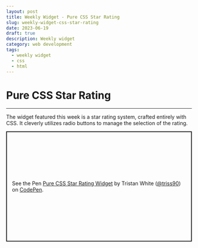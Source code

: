 ```yaml
---
layout: post
title: Weekly Widget - Pure CSS Star Rating
slug: weekly-widget-css-star-rating
date: 2023-06-19
draft: true
description: Weekly widget
category: web development
tags:
  - weekly widget
  - css
  - html
---
```


# Pure CSS Star Rating

<p class='timestamp'><time datetime='19-06-2023'19-06-2023</time></p>
<hr>

The widget featured this week is a star rating system, crafted entirely with CSS. It cleverly utilizes radio buttons to manage the selection of the rating.

<p class="codepen" data-height="300" data-default-tab="result" data-slug-hash="aMoXBY" data-user="triss90" style="height: 300px; box-sizing: border-box; display: flex; align-items: center; justify-content: center; border: 2px solid; margin: 1em 0; padding: 1em;">
  <span>See the Pen <a href="https://codepen.io/triss90/pen/aMoXBY">
  Pure CSS Star Rating Widget</a> by Tristan  White (<a href="https://codepen.io/triss90">@triss90</a>)
  on <a href="https://codepen.io">CodePen</a>.</span>
</p>
<script async src="https://cpwebassets.codepen.io/assets/embed/ei.js"></script>
